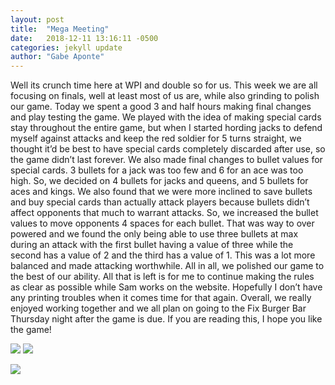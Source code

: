 ```yaml
---
layout: post
title:  "Mega Meeting"
date:   2018-12-11 13:16:11 -0500
categories: jekyll update
author: "Gabe Aponte"
--- 
```


Well its crunch time here at WPI and double so for us. This week we are all focusing on finals, well at least most of us are, while also grinding to polish our game. Today we spent a good 3 and half hours making final changes and play testing the game. We played with the idea of making special cards stay throughout the entire game, but when I started hording jacks to defend myself against attacks and keep the red soldier for 5 turns straight, we thought it’d be best to have special cards completely discarded after use, so the game didn’t last forever. We also made final changes to bullet values for special cards. 3 bullets for a jack was too few and 6 for an ace was too high. So, we decided on 4 bullets for jacks and queens, and 5 bullets for aces and kings. We also found that we were more inclined to save bullets and buy special cards than actually attack players because bullets didn’t affect opponents that much to warrant attacks. So, we increased the bullet values to move opponents 4 spaces for each bullet. That was way to over powered and we found the only being able to use three bullets at max during an attack with the first bullet having a value of three while the second has a value of 2 and the third has a value of 1. This was a lot more balanced and made attacking worthwhile. All in all, we polished our game to the best of our ability. All that is left is for me to continue making the rules as clear as possible while Sam works on the website. Hopefully I don’t have any printing troubles when it comes time for that again. Overall, we really enjoyed working together and we all plan on going to the Fix Burger Bar Thursday night after the game is due. If you are reading this, I hope you like the game!

![](https://i.imgur.com/9SajlTg.jpg/image.jpg)  ![](https://i.imgur.com/ecz3qoF.jpg/image.jpg)

![](https://i.imgur.com/JEWECwh.jpg/image.jpg)
